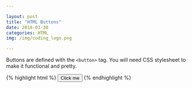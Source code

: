 ```yaml
---

layout: post
title: "HTML Buttons"
date: 2018-03-30
categories: HTML
img: /img/coding_logo.png

---
```



Buttons are defined with the `<button>` tag. You will need CSS stylesheet to make it functional and pretty.

{% highlight html %}
  <button>Click me</button>
{% endhighlight %}
